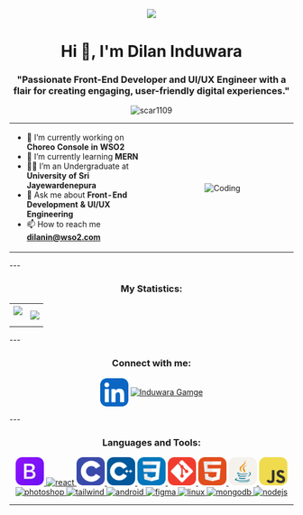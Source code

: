 <p align="center" ><img  src = "https://github.com/7oSkaaa/7oSkaaa/blob/main/Images/about_me.gif?raw=true" width = 100px></p>
<h1 align="center">Hi 👋, I'm Dilan Induwara</h1>
<h3 align="center">"Passionate Front-End Developer and UI/UX Engineer with a flair for creating engaging, user-friendly digital experiences."</h3>
<p align="center"> <img src="https://komarev.com/ghpvc/?username=scar1109&label=Profile%20views&color=0e75b6&style=flat" alt="scar1109" /> </p>
<table align="center">
<tr border="none">
<td width="50%" align="left">

- 🔭 I’m currently working on **Choreo Console in WSO2**
- 🌱 I’m currently learning **MERN**
- 🧑‍🎓 I’m an Undergraduate at **University of Sri Jayewardenepura**
- 💬 Ask me about **Front-End Development & UI/UX Engineering**
- 📫 How to reach me **dilanin@wso2.com**

</td>
<td width="50%" align="center">
  <img align="center" alt="Coding" width="450" src="https://user-images.githubusercontent.com/58518192/87162442-bf3e8180-c2e7-11ea-9f2a-53a50306b7ce.gif">
  
  </td>
</tr>
</table>
---
<h3 align="center">My Statistics:</h3>
<p align="center">
<table align="center">
<tr border="none">
<td width="50%" align="center">
  
  <img align="center" src="https://github-readme-stats.vercel.app/api?username=Induwara04&theme=dark&show_icons=true&count_private=true" />
  <br></br>
</td>
<td width="50%" align="center">
  <img align="center" src="https://github-readme-stats.anuraghazra1.vercel.app/api/top-langs/?username=Induwara04&theme=dark&hide_border=false&no-bg=true&no-frame=true&langs_count=10"/>  
  </td>
</tr>
</table>
---
<h3 align="center">Connect with me:</h3>
<p align="center">
<a href="https://linkedin.com/in/induwara-gamage" target="blank"><img align="center" src="https://github.com/tandpfun/skill-icons/blob/main/icons/LinkedIn.svg" alt="kaveendinethma" height="50" width="50" /></a>
<a href="[https://fb.com/kaveen dinethma](https://www.facebook.com/induwara.gamage.58?mibextid=LQQJ4d)" target="blank"><img align="center" src="https://raw.githubusercontent.com/rahuldkjain/github-profile-readme-generator/master/src/images/icons/Social/facebook.svg" alt="Induwara Gamge" height="50" width="50" /></a>
</p>
---

<h3 align="center">Languages and Tools:</h3>
<p align="center">  <a href="https://getbootstrap.com" target="_blank" rel="noreferrer"> <img src="https://github.com/tandpfun/skill-icons/blob/main/icons/Bootstrap.svg" alt="bootstrap" width="50" height="50"/> </a> <a href="https://reactjs.org/" target="_blank" rel="noreferrer"> <img src="https://github.com/Scar1109/skill-icons/blob/main/icons/React-Light.svg" alt="react" width="50" height="50"/> </a> <a href="https://www.cprogramming.com/" target="_blank" rel="noreferrer"> <img src="https://github.com/tandpfun/skill-icons/blob/main/icons/C.svg" alt="c" width="50" height="50"/> </a> <a href="https://www.w3schools.com/cpp/" target="_blank" rel="noreferrer"> <img src="https://github.com/tandpfun/skill-icons/blob/main/icons/CPP.svg" alt="cplusplus" width="50" height="50"/> </a> <a href="https://www.w3schools.com/css/" target="_blank" rel="noreferrer"> <img src="https://github.com/tandpfun/skill-icons/blob/main/icons/CSS.svg" alt="css3" width="50" height="50"/> </a> <a href="https://git-scm.com/" target="_blank" rel="noreferrer"> <img src="https://github.com/tandpfun/skill-icons/blob/main/icons/Git.svg" alt="git" width="50" height="50"/> </a> <a href="https://www.w3.org/html/" target="_blank" rel="noreferrer"> <img src="https://github.com/tandpfun/skill-icons/blob/main/icons/HTML.svg" alt="html5" width="50" height="50"/> </a> <a href="https://www.java.com" target="_blank" rel="noreferrer"> <img src="https://github.com/tandpfun/skill-icons/blob/main/icons/Java-Light.svg" alt="java" width="50" height="50"/> </a> <a href="https://developer.mozilla.org/en-US/docs/Web/JavaScript" target="_blank" rel="noreferrer"> <img src="https://github.com/tandpfun/skill-icons/blob/main/icons/JavaScript.svg" alt="javascript" width="50" height="50"/> </a> <a href="https://www.photoshop.com/en" target="_blank" rel="noreferrer"> <img src="https://github.com/Scar1109/skill-icons/blob/Scar1109/icons/Photoshop.svg" alt="photoshop" width="50" height="50"/> </a> <a href="https://tailwindcss.com/" target="_blank" rel="noreferrer"> <img src="https://github.com/Scar1109/skill-icons/blob/Scar1109/icons/TailwindCSS-Light.svg" alt="tailwind" width="50" height="50"/> </a> <a href="https://developer.android.com" target="_blank" rel="noreferrer"> <img src="https://github.com/Scar1109/skill-icons/blob/main/icons/AndroidStudio-Light.svg" alt="android" width="50" height="50"/> </a> <a href="https://www.figma.com/" target="_blank" rel="noreferrer"> <img src="https://github.com/Scar1109/skill-icons/blob/main/icons/Figma-Light.svg" alt="figma" width="50" height="50"/> </a>  <a href="https://www.linux.org/" target="_blank" rel="noreferrer"> <img src="https://github.com/Scar1109/skill-icons/blob/main/icons/Linux-Light.svg" alt="linux" width="50" height="50"/> </a> <a href="https://www.mongodb.com/" target="_blank" rel="noreferrer"> <img src="https://github.com/Scar1109/skill-icons/blob/main/icons/MongoDB.svg" alt="mongodb" width="50" height="50"/> </a> <a href="https://nodejs.org" target="_blank" rel="noreferrer"> <img src="https://github.com/Scar1109/skill-icons/blob/main/icons/NodeJS-Light.svg" alt="nodejs" width="50" height="50"/> </a> 


---

